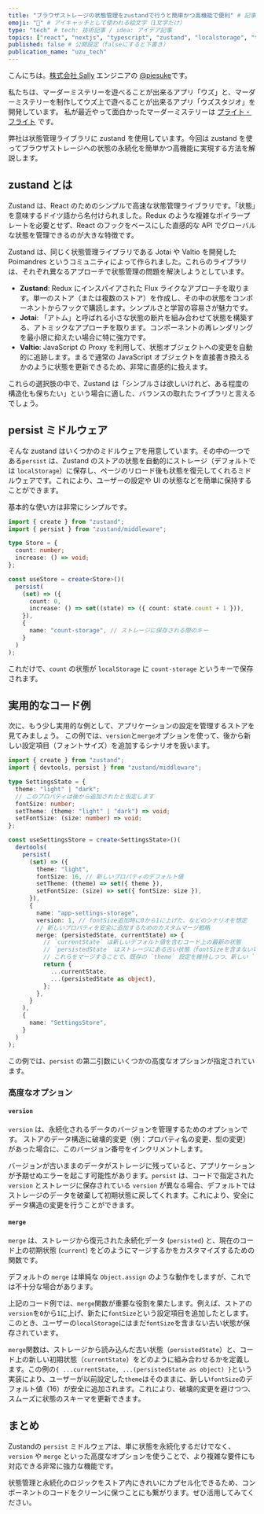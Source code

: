 ```yaml
---
title: "ブラウザストレージの状態管理をzustandで行うと簡単かつ高機能で便利" # 記事のタイトル
emoji: "🐻" # アイキャッチとして使われる絵文字（1文字だけ）
type: "tech" # tech: 技術記事 / idea: アイデア記事
topics: ["react", "nextjs", "typescript", "zustand", "localstorage", "tech"] # タグ。["markdown", "rust", "aws"]のように指定する
published: false # 公開設定（falseにすると下書き）
publication_name: "uzu_tech"
---
```


こんにちは。[株式会社 Sally](https://sally-inc.jp/) エンジニアの [@piesuke](https://x.com/piesuke27)です。

私たちは、マーダーミステリーを遊べることが出来るアプリ「ウズ」と、マーダーミステリーを制作してウズ上で遊べることが出来るアプリ「ウズスタジオ」を開発しています。
私が最近やって面白かったマーダーミステリーは [プライト・フライト](https://mdms.jp/scenarios/9762) です。

弊社は状態管理ライブラリに zustand を使用しています。今回は zustand を使ってブラウザストレージへの状態の永続化を簡単かつ高機能に実現する方法を解説します。

## zustand とは

Zustand は、React のためのシンプルで高速な状態管理ライブラリです。「状態」を意味するドイツ語から名付けられました。Redux のような複雑なボイラープレートを必要とせず、React のフックをベースにした直感的な API でグローバルな状態を管理できるのが大きな特徴です。

Zustand は、同じく状態管理ライブラリである Jotai や Valtio を開発した Poimandres というコミュニティによって作られました。これらのライブラリは、それぞれ異なるアプローチで状態管理の問題を解決しようとしています。

- **Zustand**: Redux にインスパイアされた Flux ライクなアプローチを取ります。単一のストア（または複数のストア）を作成し、その中の状態をコンポーネントからフックで購読します。シンプルさと学習の容易さが魅力です。
- **Jotai**: 「アトム」と呼ばれる小さな状態の断片を組み合わせて状態を構築する、アトミックなアプローチを取ります。コンポーネントの再レンダリングを最小限に抑えたい場合に特に強力です。
- **Valtio**: JavaScript の Proxy を利用して、状態オブジェクトへの変更を自動的に追跡します。まるで通常の JavaScript オブジェクトを直接書き換えるかのように状態を更新できるため、非常に直感的に扱えます。

これらの選択肢の中で、Zustand は「シンプルさは欲しいけれど、ある程度の構造化も保ちたい」という場合に適した、バランスの取れたライブラリと言えるでしょう。

## persist ミドルウェア

そんな zustand はいくつかのミドルウェアを用意しています。その中の一つである`persist` は、Zustand のストアの状態を自動的にストレージ（デフォルトでは `localStorage`）に保存し、ページのリロード後も状態を復元してくれるミドルウェアです。これにより、ユーザーの設定や UI の状態などを簡単に保持することができます。

基本的な使い方は非常にシンプルです。

```typescript
import { create } from "zustand";
import { persist } from "zustand/middleware";

type Store = {
  count: number;
  increase: () => void;
};

const useStore = create<Store>()(
  persist(
    (set) => ({
      count: 0,
      increase: () => set((state) => ({ count: state.count + 1 })),
    }),
    {
      name: "count-storage", // ストレージに保存される際のキー
    }
  )
);
```

これだけで、`count` の状態が `localStorage` に `count-storage` というキーで保存されます。

## 実用的なコード例

次に、もう少し実用的な例として、アプリケーションの設定を管理するストアを見てみましょう。
この例では、`version`と`merge`オプションを使って、後から新しい設定項目（フォントサイズ）を追加するシナリオを扱います。

```typescript
import { create } from "zustand";
import { devtools, persist } from "zustand/middleware";

type SettingsState = {
  theme: "light" | "dark";
  // このプロパティは後から追加されたと仮定します
  fontSize: number;
  setTheme: (theme: "light" | "dark") => void;
  setFontSize: (size: number) => void;
};

const useSettingsStore = create<SettingsState>()(
  devtools(
    persist(
      (set) => ({
        theme: "light",
        fontSize: 16, // 新しいプロパティのデフォルト値
        setTheme: (theme) => set({ theme }),
        setFontSize: (size) => set({ fontSize: size }),
      }),
      {
        name: "app-settings-storage",
        version: 1, // fontSize追加時に0から1に上げた、などのシナリオを想定
        // 新しいプロパティを安全に追加するためのカスタムマージ戦略
        merge: (persistedState, currentState) => {
          // `currentState` は新しいデフォルト値を含むコード上の最新の状態
          // `persistedState` はストレージにある古い状態（fontSizeを含まない可能性がある）
          // これらをマージすることで、既存の `theme` 設定を維持しつつ、新しい `fontSize` を安全に追加します。
          return {
            ...currentState,
            ...(persistedState as object),
          };
        },
      }
    ),
    {
      name: "SettingsStore",
    }
  )
);
```

この例では、`persist` の第二引数にいくつかの高度なオプションが指定されています。

### 高度なオプション

#### `version`

`version` は、永続化されるデータのバージョンを管理するためのオプションです。
ストアのデータ構造に破壊的変更（例：プロパティ名の変更、型の変更）があった場合に、このバージョン番号をインクリメントします。

バージョンが古いままのデータがストレージに残っていると、アプリケーションが予期せぬエラーを起こす可能性があります。`persist` は、コードで指定された `version` とストレージに保存されている `version` が異なる場合、デフォルトではストレージのデータを破棄して初期状態に戻してくれます。これにより、安全にデータ構造の変更を行うことができます。

#### `merge`

`merge` は、ストレージから復元された永続化データ (`persisted`) と、現在のコード上の初期状態 (`current`) をどのようにマージするかをカスタマイズするための関数です。

デフォルトの `merge` は単純な `Object.assign` のような動作をしますが、これでは不十分な場合があります。

上記のコード例では、`merge`関数が重要な役割を果たします。例えば、ストアの`version`を`0`から`1`に上げ、新たに`fontSize`という設定項目を追加したとします。このとき、ユーザーの`localStorage`にはまだ`fontSize`を含まない古い状態が保存されています。

`merge`関数は、ストレージから読み込んだ古い状態（`persistedState`）と、コード上の新しい初期状態（`currentState`）をどのように組み合わせるかを定義します。この例の`{ ...currentState, ...(persistedState as object) }`という実装により、ユーザーが以前設定した`theme`はそのままに、新しい`fontSize`のデフォルト値（16）が安全に追加されます。これにより、破壊的変更を避けつつ、スムーズに状態のスキーマを更新できます。

## まとめ

Zustandの `persist` ミドルウェアは、単に状態を永続化するだけでなく、`version` や `merge` といった高度なオプションを使うことで、より複雑な要件にも対応できる非常に強力な機能です。

状態管理と永続化のロジックをストア内にきれいにカプセル化できるため、コンポーネントのコードをクリーンに保つことにも繋がります。ぜひ活用してみてください。
